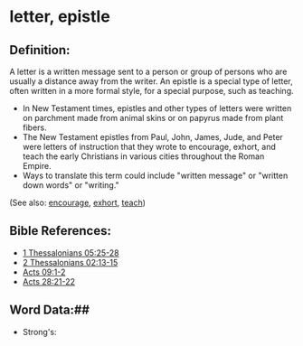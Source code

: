 # letter, epistle #

## Definition: ##

A letter is a written message sent to a person or group of persons who are usually a distance away from the writer. An epistle is a special type of letter, often written in a more formal style, for a special purpose, such as teaching.

* In New Testament times, epistles and other types of letters were written on parchment made from animal skins or on papyrus made from plant fibers.
* The New Testament epistles from Paul, John, James, Jude, and Peter were letters of instruction that they wrote to encourage, exhort, and teach the early Christians in various cities throughout the Roman Empire.
* Ways to translate this term could include "written message" or "written down words" or "writing."

(See also: [encourage](../other/encourage.md), [exhort](../kt/exhort.md), [teach](../other/teach.md))

## Bible References: ##

* [1 Thessalonians 05:25-28](rc://en/tn/help/1th/05/25)
* [2 Thessalonians 02:13-15](rc://en/tn/help/2th/02/13)
* [Acts 09:1-2](rc://en/tn/help/act/09/01)
* [Acts 28:21-22](rc://en/tn/help/act/28/21)

## Word Data:##

* Strong's: 

